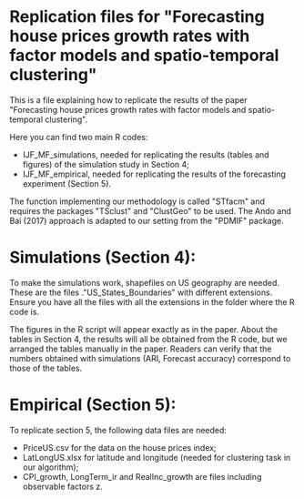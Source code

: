 # Replication files for "Forecasting house prices growth rates with factor models and spatio-temporal clustering"

This is a file explaining how to replicate the results of the paper "Forecasting house prices growth rates with factor models and spatio-temporal clustering".

Here you can find two main R codes:

- IJF_MF_simulations, needed for replicating the results (tables and figures) of the simulation study in Section 4;
- IJF_MF_empirical, needed for replicating the results of the forecasting experiment (Section 5).

The function implementing our methodology is called "STfacm" and requires the packages "TSclust" and "ClustGeo" to be used. The Ando and Bai (2017) approach is adapted to our setting from the "PDMIF" package.

# Simulations (Section 4):

To make the simulations work, shapefiles on US geography are needed. These are the files ."US_States_Boundaries" with different extensions. Ensure you have all the files with all the extensions in the folder where the R code is.

The figures in the R script will appear exactly as in the paper. About the tables in Section 4, the results will all be obtained from the R code, but we arranged the tables manually in the paper. Readers can verify that the numbers obtained with simulations (ARI, Forecast accuracy) correspond to those of the tables.

# Empirical (Section 5):

To replicate section 5, the following data files are needed:

- PriceUS.csv for the data on the house prices index;
- LatLongUS.xlsx for latitude and longitude (needed for clustering task in our algorithm);
- CPI_growth, LongTerm_ir and RealInc_growth are files including observable factors z.

  
